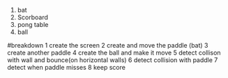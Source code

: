 1. bat
2. Scorboard
3. pong table
4. ball


#breakdown
1 create the screen
2 create and move the paddle (bat)
3 create another paddle
4 create the ball and make it move
5 detect collison with wall and bounce(on horizontal walls)
6 detect collision with paddle
7 detect when paddle misses
8 keep score

